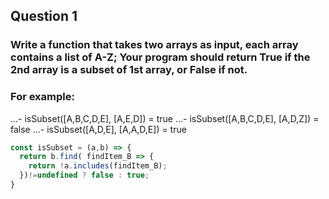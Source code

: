 ## Question 1

### Write a function that takes two arrays as input, each array contains a list of A-Z; Your program should return True if the 2nd array is a subset of 1st array, or False if not.

### For example:
...- isSubset([A,B,C,D,E], [A,E,D]) = true
...- isSubset([A,B,C,D,E], [A,D,Z]) = false
...- isSubset([A,D,E], [A,A,D,E])   = true

```js
const isSubset = (a,b) => {
  return b.find( findItem_B => {
    return !a.includes(findItem_B);
  })!=undefined ? false : true;
}
```
